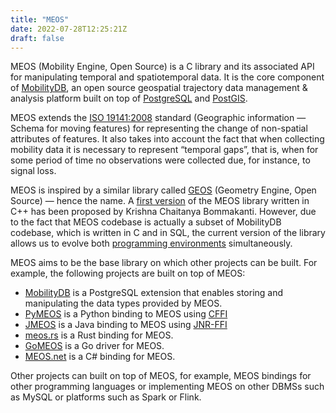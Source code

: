 ```yaml
---
title: "MEOS"
date: 2022-07-28T12:25:21Z
draft: false
---
```


MEOS (Mobility Engine, Open Source) is a C library and its associated API for manipulating temporal and spatiotemporal data. It is the core component of [MobilityDB](https://mobilitydb.com), an open source geospatial trajectory data management & analysis platform built on top of [PostgreSQL](https://www.postgresql.org/) and [PostGIS](https://postgis.net/).

MEOS extends the [ISO 19141:2008](https://www.iso.org/standard/41445.html) standard (Geographic information — Schema for moving features) for representing the change of non-spatial attributes of features. It also takes into account the fact that when collecting mobility data it is necessary to represent “temporal gaps”, that is, when for some period of time no observations were collected due, for instance, to signal loss.

MEOS is inspired by a similar library called [GEOS](https://libgeos.org/) (Geometry Engine, Open Source) — hence the name. A [first version](https://github.com/adonmo/meos) of the MEOS library written in C++ has been proposed by Krishna Chaitanya Bommakanti. However, due to the fact that MEOS codebase is actually a subset of MobilityDB codebase, which is written in C and in SQL, the current version of the library allows us to evolve both [programming environments](https://github.com/MobilityDB/MobilityDB/wiki/Building-MobilityDB-and-MEOS) simultaneously.

MEOS aims to be the base library on which other projects can be built. For example, the following projects are built on top of MEOS:

* [MobilityDB](https://mobilitydb.com) is a PostgreSQL extension that enables storing and manipulating the data types provided by MEOS.
* [PyMEOS](https://github.com/MobilityDB/PyMEOS) is a Python binding to MEOS using [CFFI](https://cffi.readthedocs.io/en/latest/)
* [JMEOS](https://github.com/MobilityDB/JMEOS) is a Java binding to MEOS using [JNR-FFI](https://github.com/jnr/jnr-ffi)
* [meos.rs](https://github.com/MobilityDB/meos-rs) is a Rust binding for MEOS.
* [GoMEOS](https://github.com/MobilityDB/GoMEOS) is a Go driver for MEOS.
* [MEOS.net](https://github.com/MobilityDB/MEOS.net) is a C# binding for MEOS.


Other projects can built on top of MEOS, for example, MEOS bindings for other programming languages or implementing MEOS on other DBMSs such as MySQL or platforms such as Spark or Flink.


